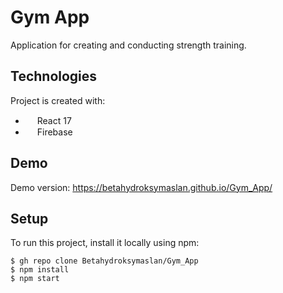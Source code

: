 # Gym App
Application for creating and conducting strength training.
## Technologies
Project is created with:
* <img src="https://upload.wikimedia.org/wikipedia/commons/thumb/a/a7/React-icon.svg/512px-React-icon.svg.png" width="15px" height="15"> React 17
* <img src="https://e7.pngegg.com/pngimages/620/609/png-clipart-firebase-cloud-messaging-google-cloud-messaging-api-as-a-service-angle-rectangle-thumbnail.png" width="15px" height="15"> Firebase
## Demo
Demo version: https://betahydroksymaslan.github.io/Gym_App/
## Setup
To run this project, install it locally using npm:

```
$ gh repo clone Betahydroksymaslan/Gym_App
$ npm install
$ npm start
```
